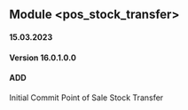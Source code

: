 ## Module <pos_stock_transfer>

#### 15.03.2023
#### Version 16.0.1.0.0
#### ADD
Initial Commit  Point of Sale Stock Transfer